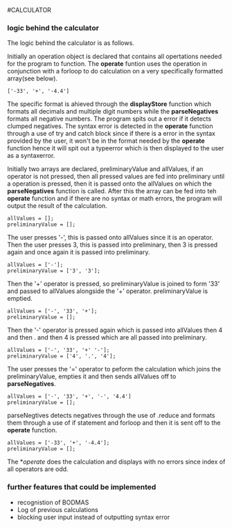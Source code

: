 #CALCULATOR

### logic behind the calculator
The logic behind the calculator is as follows. 

Initially an operation object is declared that contains all opertations needed for the program to function. The **operate** funtion uses the operation in conjunction with a forloop to do calculation on a very specifically formatted array(see below).

    ['-33', '+', '-4.4']
    
The specific format is ahieved through the **displayStore** function which formats all decimals and multiple digit numbers while the **parseNegatives** formats all negative numbers. The program spits out a error if it detects clumped negatives. The syntax error is detected in the **operate** function through a use of try and catch block since if there is a error in the syntax provided by the user, it won't be in the format needed by the **operate** function hence it will spit out a typeerror which is then displayed to the user as a syntaxerror. 

Initially two arrays are declared, preliminaryValue and allValues, if an operator is not pressed, then all pressed values are fed into preliminary until a operation is pressed, then it is passed onto the allValues on which the **parseNegatives** function is called. After this the array can be fed into teh **operate** function and if there are no syntax or math errors, the program will output the result of the calculation. 

    allValues = [];
    preliminaryValue = [];

The user presses '-', this is passed onto allValues since it is an operator. Then the user presses 3, this is passed into preliminary, then 3 is pressed again and once again it is passed into preliminary. 

    allValues = ['-'];
    preliminaryValue = ['3', '3'];

Then the '+' operator is pressed, so preliminaryValue is joined to form '33' and passed to allValues alongside the '+' operator. preliminaryValue is emptied.

    allValues = ['-', '33', '+'];
    preliminaryValue = [];

Then the '-' operator is pressed again which is passed into allValues then 4 and then . and then 4 is pressed which are all passed into preliminary.

    allValues = ['-', '33', '+' '-'];
    preliminaryValue = ['4', '.', '4'];

The user presses the '=' operator to peform the calculation which joins the preliminaryValue, empties it and then sends allValues off to **parseNegatives**. 
    
    allValues = ['-', '33', '+', '-', '4.4']
    preliminaryValue = [];

parseNegtives detects negatives through the use of .reduce and formats them through a use of if statement and forloop and then it is sent off to the **operate** function.

    allValues = ['-33', '+', '-4.4'];
    preliminaryValue = [];

The **operate* does the calculation and displays with no errors since index of all operators are odd. 
    





### further features that could be implemented
* recognistion of BODMAS
* Log of previous calculations
* blocking  user input instead of outputting syntax error
